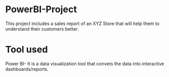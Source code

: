 # PowerBI-Project
This project includes a sales report of an XYZ Store that will help them to understand their customers better.
# Tool used
Power BI- It is a data visualization tool that convets the data into interactive dashboards/reports.

